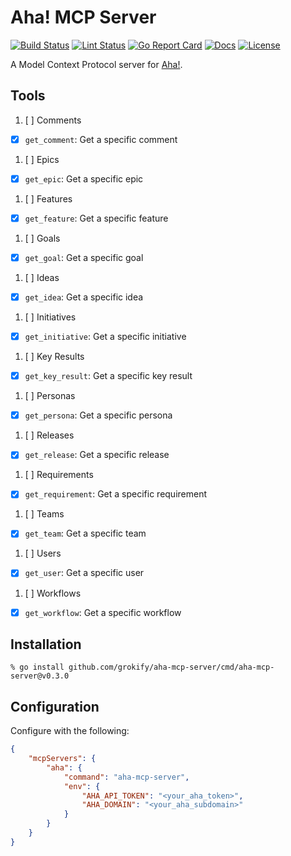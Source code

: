 # Aha! MCP Server

[![Build Status][build-status-svg]][build-status-url]
[![Lint Status][lint-status-svg]][lint-status-url]
[![Go Report Card][goreport-svg]][goreport-url]
[![Docs][docs-godoc-svg]][docs-godoc-url]
[![License][license-svg]][license-url]

A Model Context Protocol server for [Aha!](https://www.aha.io/).

## Tools

1. [ ] Comments
  - [x] `get_comment`: Get a specific comment
1. [ ] Epics
  - [x] `get_epic`: Get a specific epic
1. [ ] Features
  - [x] `get_feature`: Get a specific feature
1. [ ] Goals
  - [x] `get_goal`: Get a specific goal
1. [ ] Ideas
  - [x] `get_idea`: Get a specific idea
1. [ ] Initiatives
  - [x] `get_initiative`: Get a specific initiative
1. [ ] Key Results
  - [x] `get_key_result`: Get a specific key result
1. [ ] Personas
  - [x] `get_persona`: Get a specific persona
1. [ ] Releases
  - [x] `get_release`: Get a specific release
1. [ ] Requirements
  - [x] `get_requirement`: Get a specific requirement
1. [ ] Teams
  - [x] `get_team`: Get a specific team
1. [ ] Users
  - [x] `get_user`: Get a specific user
1. [ ] Workflows
  - [x] `get_workflow`: Get a specific workflow

## Installation

```
% go install github.com/grokify/aha-mcp-server/cmd/aha-mcp-server@v0.3.0
```

## Configuration

Configure with the following:

```json
{
	"mcpServers": {
		"aha": {
			"command": "aha-mcp-server",
			"env": {
				"AHA_API_TOKEN": "<your_aha_token>",
				"AHA_DOMAIN": "<your_aha_subdomain>"
			}
		}
	}
}
```

 [build-status-svg]: https://github.com/grokify/aha-mcp-server/actions/workflows/ci.yaml/badge.svg?branch=main
 [build-status-url]: https://github.com/grokify/aha-mcp-server/actions/workflows/ci.yaml
 [lint-status-svg]: https://github.com/grokify/aha-mcp-server/actions/workflows/lint.yaml/badge.svg?branch=main
 [lint-status-url]: https://github.com/grokify/aha-mcp-server/actions/workflows/lint.yaml
 [goreport-svg]: https://goreportcard.com/badge/github.com/grokify/aha-mcp-server
 [goreport-url]: https://goreportcard.com/report/github.com/grokify/aha-mcp-server
 [docs-godoc-svg]: https://pkg.go.dev/badge/github.com/grokify/aha-mcp-server
 [docs-godoc-url]: https://pkg.go.dev/github.com/grokify/aha-mcp-server
 [license-svg]: https://img.shields.io/badge/license-MIT-blue.svg
 [license-url]: https://github.com/grokify/aha-mcp-server/blob/main/LICENSE
 [used-by-svg]: https://sourcegraph.com/github.com/grokify/aha-mcp-server/-/badge.svg
 [used-by-url]: https://sourcegraph.com/github.com/grokify/aha-mcp-server?badge
 [loc-svg]: https://tokei.rs/b1/github/grokify/aha-mcp-server
 [repo-url]: https://github.com/grokify/aha-mcp-server